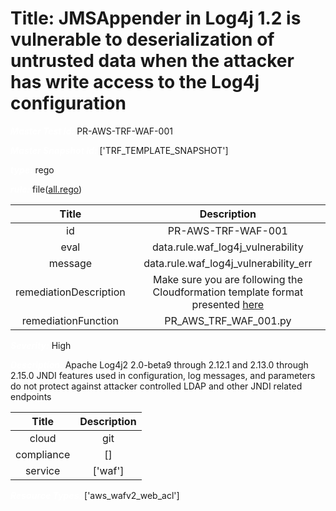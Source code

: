 



# Title: JMSAppender in Log4j 1.2 is vulnerable to deserialization of untrusted data when the attacker has write access to the Log4j configuration


***<font color="white">Master Test Id:</font>*** PR-AWS-TRF-WAF-001

***<font color="white">Master Snapshot Id:</font>*** ['TRF_TEMPLATE_SNAPSHOT']

***<font color="white">type:</font>*** rego

***<font color="white">rule:</font>*** file([all.rego])  
  
  
  
  

|Title|Description|
| :---: | :---: |
|id|PR-AWS-TRF-WAF-001|
|eval|data.rule.waf_log4j_vulnerability|
|message|data.rule.waf_log4j_vulnerability_err|
|remediationDescription|Make sure you are following the Cloudformation template format presented <a href='https://registry.terraform.io/providers/hashicorp/aws/latest/docs/resources/wafv2_web_acl' target='_blank'>here</a>|
|remediationFunction|PR_AWS_TRF_WAF_001.py|


***<font color="white">Severity:</font>*** High

***<font color="white">Description:</font>*** Apache Log4j2 2.0-beta9 through 2.12.1 and 2.13.0 through 2.15.0 JNDI features used in configuration, log messages, and parameters do not protect against attacker controlled LDAP and other JNDI related endpoints  
  
  

|Title|Description|
| :---: | :---: |
|cloud|git|
|compliance|[]|
|service|['waf']|


***<font color="white">Resource Types:</font>*** ['aws_wafv2_web_acl']


[all.rego]: https://github.com/prancer-io/prancer-compliance-test/tree/master/aws/terraform/all.rego
